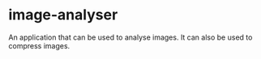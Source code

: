 # image-analyser

An application that can be used to analyse images. It can also be used to compress images.